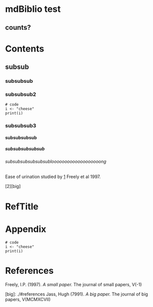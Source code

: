 # mdBiblio test

## counts?

# Contents

## subsub

### subsubsub

### subsubsub2

```{r}
# code
i <- "cheese"
print(i)
```

### subsubsub3

#### subsubsubsub

##### subsubsubsubsub

###### subsubsubsubsubsublooooooooooooooooooong

Ease of urination studied by [1][small] Freely et al 1997.

[2][big]

# RefTitle

# Appendix

```{r}
# code
i <- "cheese"
print(i)
```

# References
[small]: ./#references
Freely, I.P. (1997). *A small paper.* The journal of small papers, V(-1)

[big]: ./#references Jass, Hugh (7991). *A big paper.* The journal of big papers, V(MCMXCVII)


